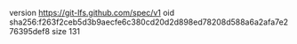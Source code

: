 version https://git-lfs.github.com/spec/v1
oid sha256:f263f2ceb5d3b9aecfe6c380cd20d2d898ed78208d588a6a2afa7e276395def8
size 131
